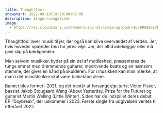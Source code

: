 ```yaml
---
title: Thoughtfool
showstart: 2022-09-10T19:30:00+02:00
description: Singer/songwriter
image:
  - https://res.cloudinary.com/embermusic-dk/image/upload/v1659968865/DSC02625_wudayi.jpg
---
```

Thoughtfool laver musik til jer, der også kan blive overvældet af verden. Jer, hvis hoveder spænder ben for jeres vilje. Jer, der altid ødelægger eller må give slip på kærligheden. 

Men selvom musikken byder på sin del af modløshed, præsenteres de tunge emner med drømmende guitarer, medrivende beats og en nænsom stemme, der giver en hånd på skulderen. For i musikken kan man mærke, at man i det mindste ikke skal være tanketåbe alene.

Bandet blev formet i 2021, og det består af forsanger/guitarist Victor Fisker, bassist Jakob Stougaard Wang (About Yesterday, Prize for the Future) og guitarist Martin Welling (Little Winter). Siden har de indspillet deres debut EP ”Daybreak”, der udkommer i 2023. Første single fra udgivelsen ventes til efteråret 2022.